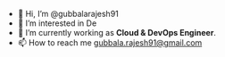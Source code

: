 - 👋 Hi, I’m @gubbalarajesh91
- 👀 I’m interested in De
- 🌱 I’m currently working as **Cloud & DevOps Engineer**.
- 📫 How to reach me gubbala.rajesh91@gmail.com


<!---
gubbalarajesh91/gubbalarajesh91 is a ✨ special ✨ repository because its `README.md` (this file) appears on your GitHub profile.
You can click the Preview link to take a look at your changes.
--->
